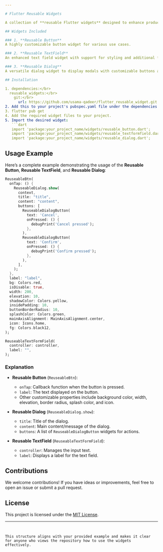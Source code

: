 ```yaml
---

# Flutter Reusable Widgets

A collection of **reusable Flutter widgets** designed to enhance productivity and maintain a consistent UI in Flutter applications. This repository includes a **Reusable Button**, **Reusable TextField**, and **Reusable Dialog**.

## Widgets Included

### 1. **Reusable Button**
A highly customizable button widget for various use cases.

### 2. **Reusable TextField**
An enhanced text field widget with support for styling and additional features.

### 3. **Reusable Dialog**
A versatile dialog widget to display modals with customizable buttons and styles.

## Installation

1. dependencies:</br>
  reusable_widgets:</br>
    git:</br>
      url: https://github.com/usama-qadeer/flutter_reusable_widget.git
2. Add this to your project's pubspec.yaml file under the dependencies section. Then run:
3. flutter pub get  
4. Add the required widget files to your project.
5. Import the desired widget:
   ```dart
   import 'package:your_project_name/widgets/reusable_button.dart';
   import 'package:your_project_name/widgets/reusable_textformfield.dart';
   import 'package:your_project_name/widgets/reusable_dialog.dart';
   ```

## Usage Example

Here’s a complete example demonstrating the usage of the **Reusable Button**, **Reusable TextField**, and **Reusable Dialog**:

```dart
ReuseableBtn(
  onTap: () {
    ReuseableDialog.show(
      context,
      title: "title",
      content: "content",
      buttons: [
        ReuseableDialogButton(
          text: 'Cancel',
          onPressed: () {
            debugPrint('Cancel pressed');
          },
        ),
        ReuseableDialogButton(
          text: 'Confirm',
          onPressed: () {
            debugPrint('Confirm pressed');
          },
        ),
      ],
    );
  },
  label: "label",
  bg: Colors.red,
  isDisable: true,
  width: 200,
  elevation: 10,
  shadowColor: Colors.yellow,
  insidePadding: 10,
  buttonBorderRadius: 10,
  splashColor: Colors.green,
  mainAxisAlignment: MainAxisAlignment.center,
  icon: Icons.home,
  fg: Colors.black12,
);

ReuseableTextFormField(
  controller: controller,
  label: "",
);
```

### Explanation
- **Reusable Button** (`ReuseableBtn`):
  - `onTap`: Callback function when the button is pressed.
  - `label`: The text displayed on the button.
  - Other customizable properties include background color, width, elevation, border radius, splash color, and icon.

- **Reusable Dialog** (`ReuseableDialog.show`):
  - `title`: Title of the dialog.
  - `content`: Main content/message of the dialog.
  - `buttons`: A list of `ReuseableDialogButton` widgets for actions.

- **Reusable TextField** (`ReuseableTextFormField`):
  - `controller`: Manages the input text.
  - `label`: Displays a label for the text field.

## Contributions
We welcome contributions! If you have ideas or improvements, feel free to open an issue or submit a pull request.

## License
This project is licensed under the [MIT License](LICENSE).

---
```


This structure aligns with your provided example and makes it clear for anyone who views the repository how to use the widgets effectively.
